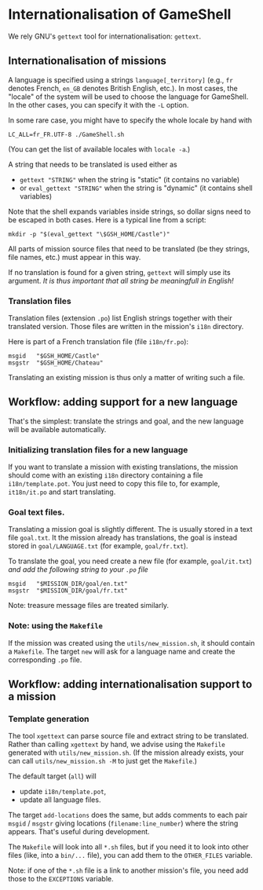 Internationalisation of GameShell
=================================

We rely GNU's `gettext` tool for internationalisation: `gettext`.

Internationalisation of missions
--------------------------------

A language is specified using a strings `language[_territory]` (e.g., `fr`
denotes French, `en_GB` denotes British English, etc.). In most cases, the
"locale" of the system will be used to choose the language for GameShell. In
the other cases, you can specify it with the `-L` option.

In some rare case, you might have to specify the whole locale by hand with
`````
LC_ALL=fr_FR.UTF-8 ./GameShell.sh
`````
(You can get the list of available locales with `locale -a`.)


A string that needs to be translated is used either as
- `gettext "STRING"` when the string is "static" (it contains no variable)
- or `eval_gettext "STRING"` when the string is "dynamic" (it contains shell
  variables)

Note that the shell expands variables inside strings, so dollar signs need to
be escaped in both cases. Here is a typical line from a script:
````
mkdir -p "$(eval_gettext "\$GSH_HOME/Castle")"
````

All parts of mission source files that need to be translated (be they
strings, file names, etc.) must appear in this way.

If no translation is found for a given string, `gettext` will simply use its
argument. _It is thus important that all string be meaningfull in English!_


### Translation files

Translation files (extension `.po`) list English strings together with their
translated version. Those files are written in the mission's `i18n` directory.

Here is part of a French translation file (file `i18n/fr.po`):
````
msgid   "$GSH_HOME/Castle"
msgstr  "$GSH_HOME/Chateau"
````

Translating an existing mission is thus only a matter of writing such a file.


Workflow: adding support for a new language
-------------------------------------------

That's the simplest: translate the strings and goal, and the new language will
be available automatically.

### Initializing translation files for a new language

If you want to translate a mission with existing translations, the mission
should come with an existing `i18n` directory containing a file
`i18n/template.pot`. You just need to copy this file to, for example,
`it18n/it.po` and start translating.


### Goal text files.

Translating a mission goal is slightly different. The is usually stored in
a text file `goal.txt`. It the mission already has translations, the goal is
instead stored in `goal/LANGUAGE.txt` (for example, `goal/fr.txt`).

To translate the goal, you need create a new file (for example, `goal/it.txt`)
_and add the following string to your `.po` file_
````
msgid   "$MISSION_DIR/goal/en.txt"
msgstr  "$MISSION_DIR/goal/fr.txt"
````

Note: treasure message files are treated similarly.


### Note: using the `Makefile`

If the mission was created using the `utils/new_mission.sh`, it should contain a
`Makefile`. The target `new` will ask for a language name and create the
corresponding `.po` file.


Workflow: adding internationalisation support to a mission
----------------------------------------------------------

### Template generation

The tool `xgettext` can parse source file and extract string to be translated.
Rather than calling `xgettext` by hand, we advise using the `Makefile`
generated with `utils/new_mission.sh`. (If the mission already exists, your can
call `utils/new_mission.sh -M` to just get the `Makefile`.)

The default target (`all`) will
- update `i18n/template.pot`,
- update all language files.

The target `add-locations` does the same, but adds comments to each pair
`msgid` / `msgstr` giving locations (`filename:line_number`) where the string
appears. That's useful during development.


The `Makefile` will look into all `*.sh` files, but if you need it to look
into other files (like, into a `bin/...` file), you can add them to the
`OTHER_FILES` variable.

Note: if one of the `*.sh` file is a link to another mission's file, you need
add those to the `EXCEPTIONS` variable.

